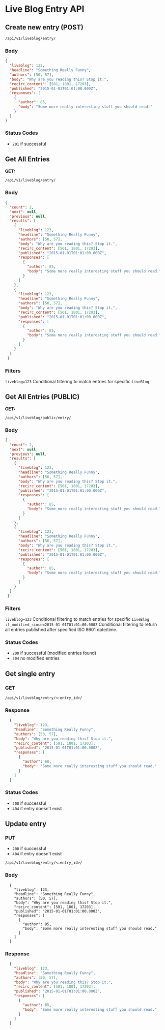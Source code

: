 # Live Blog Entry API

## Create new entry (POST)

```
/api/v1/liveblog/entry/
```

### Body

```json
{
  "liveblog": 123,
  "headline": "Something Really Funny",
  "authors": [50, 57],
  "body": "Why are you reading this? Stop it.",
  "recirc_content": [501, 1801, 17203],
  "published": "2015-01-01T01:01:00.000Z",
  "responses": [
    {
      "author": 85,
      "body": "Some more really interesting stuff you should read."
    }
  ]
}
```

### Status Codes

- `201` if successful

## Get All Entries

**GET:**

```
/api/v1/liveblog/entry/
```

### Body

```json
{
  "count": 2,
  "next": null,
  "previous": null,
  "results": [
    {
      "liveblog": 123,
      "headline": "Something Really Funny",
      "authors": [50, 57],
      "body": "Why are you reading this? Stop it.",
      "recirc_content": [501, 1801, 17203],
      "published": "2015-01-01T01:01:00.000Z",
      "responses": [
        {
          "author": 85,
          "body": "Some more really interesting stuff you should read."
        }
      ]
    },
    {
      "liveblog": 123,
      "headline": "Something Really Funny",
      "authors": [50, 57],
      "body": "Why are you reading this? Stop it.",
      "recirc_content": [501, 1801, 17203],
      "published": "2015-01-01T01:01:00.000Z",
      "responses": [
        {
          "author": 85,
          "body": "Some more really interesting stuff you should read."
        }
      ]
    }
  ]
 }
```

### Filters

`liveblog=123` Conditional filtering to match entries for specific `LiveBlog`

## Get All Entries (PUBLIC)

**GET:**

```
/api/v1/liveblog/public/entry/
```

### Body

```json
{
  "count": 2,
  "next": null,
  "previous": null,
  "results": [
    {
      "liveblog": 123,
      "headline": "Something Really Funny",
      "authors": [50, 57],
      "body": "Why are you reading this? Stop it.",
      "recirc_content": [501, 1801, 17203],
      "published": "2015-01-01T01:01:00.000Z",
      "responses": [
        {
          "author": 85,
          "body": "Some more really interesting stuff you should read."
        }
      ]
    },
    {
      "liveblog": 123,
      "headline": "Something Really Funny",
      "authors": [50, 57],
      "body": "Why are you reading this? Stop it.",
      "recirc_content": [501, 1801, 17203],
      "published": "2015-01-01T01:01:00.000Z",
      "responses": [
        {
          "author": 85,
          "body": "Some more really interesting stuff you should read."
        }
      ]
    }
  ]
 }
```

### Filters

`liveblog=123` Conditional filtering to match entries for specific `LiveBlog`
`if_modified_since=2015-01-01T01:01:00.000Z` Conditional filtering to return all entries published after specified ISO 8601 date/time.

### Status Codes

* `200` if successful (modified entries found)
* `304` no modified entries

## Get single entry

### GET

```
/api/v1/liveblog/entry/<:entry_id>/
```

### Response

```json
  {
    "liveblog": 123,
    "headline": "Something Really Funny",
    "authors": [50, 57],
    "body": "Why are you reading this? Stop it.",
    "recirc_content": [501, 1801, 17203],
    "published": "2015-01-01T01:01:00.000Z",
    "responses": [
      {
        "author": 60,
        "body": "Some more really interesting stuff you should read."
      }
    ]
  }
```

### Status Codes

* `200` if successful
* `404` if entry doesn't exist


## Update entry

### PUT

* `200` if successful
* `404` if entry doesn't exist

```
/api/v1/liveblog/entry/<:entry_id>/
```

### Body
```
  {
    "liveblog": 123,
    "headline": "Something Really Funny",
    "authors": [50, 57],
    "body": "Why are you reading this? Stop it.",
    "recirc_content": [501, 1801, 17203],
    "published": "2015-01-01T01:01:00.000Z",
    "responses": [
      {
        "author": 85,
        "body": "Some more really interesting stuff you should read."
      }
    ]
  }
```

### Response

```json
  {
    "liveblog": 123,
    "headline": "Something Really Funny",
    "authors": [50, 57],
    "body": "Why are you reading this? Stop it.",
    "recirc_content": [501, 1801, 17203],
    "published": "2015-01-01T01:01:00.000Z",
    "responses": [
      {
        "author": 85,
        "body": "Some more really interesting stuff you should read."
      }
    ]
  }
```
